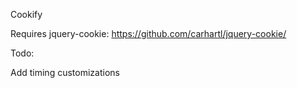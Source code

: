 Cookify

Requires jquery-cookie: https://github.com/carhartl/jquery-cookie/

Todo:

Add timing customizations
